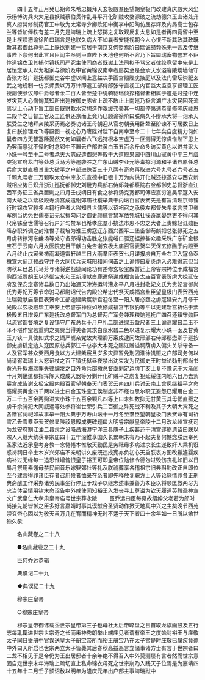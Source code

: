 <!-- { "loadSidebar": true } -->
　　四十五年正月癸巳朔命朱希忠摄拜天玄极殿羣臣望朝皇极门改建真庆殿大风尘示杨愽汸兵火大足县妖贼蔡伯贯作乱寻平开化矿贼攻婺源破之流劫德兴玉山诸处升真人府焚修制药官王中敬为太常寺少卿欧阳中衡李中阳陶仿屈存辉及内局高士包存兰等皆加俸秩有差二月先是海瑞上疏上怒掷之复取观反复太息如是者再四竟留中至是上疾烦懑谕徐阶曰瑞言是也朕久病大不如曩者安能视朝今人心恨不新其政其政既新其君御此尊无二上朕欲别建一宫居于南京又何贬焉阶曰瑞诚戆频殊无一言及传继事陛下奈何出此言且臣闻主圣则臣直陛下天地也何所不容乃下旨曰瑞畜物詈君不臣悖道锦衣卫其捕付镇抚司严究主使同商者既谳上法司拟子骂父者律绞竟留中先是上居恒念承天以为祖家与徐阶及中官黄锦议南幸者屡矣至是会承天水溢睿陵堧墙倾守备张方湖广廵抚都御史谷中虚以闻上意益决手画宫殿陛庑掖庭以及法门雷坛崇祀玄武之地规制一仿京师费以万万计即遣工部侍郎张守直视工内官监太监袁亨督理工匠授副使参议郎中爵号者余二百人皆至楚中缇骑貂珰侦探稽督者相属于道是时楚中连岁灾荒人心恟恟莫知所出廵按御史陈省上疏不敢止上南廵乃极言湖广水灾民困死流离状上心动下旨工部曰既财歉水灾想造作艰缓弗美其一切都停第速恭量修隆庆祾恩二殿毕之日督工官及工匠俱还京而上竟乃巳顾谕徐阶曰朕病久不瘳承大将一诣承天朕受生之地拜亲陵采药焉必奏功诸王母朝迎从官勿朝我用卧辇至阶谏不可居数日上复曰朕修理龙飞等殿图一视之心乃唐陛对陛下自南幸至今二十七年矣自度精力何如曩者四方无謷塞陲晏然又何如曩者六飞远狩根本空虚万一叵测得无惊虞惟陛下思上乃罢而意犹不怿时时念郢中不置云户部进黄白玉五百余斤命多访买黄色以进并采大小珠一号至十二号者承天大志成造御憩等殿于大道殿果园中四川山寇黄中平三月虞突犯宣府龙门等处总兵马芳等追袭胜之广东山贼李亚元等毒掠河源和平诸县原任总兵俞大猷直捣其巢大破平之户部进珠百三十八两有奇命再取进六号九号者六号者五千颗九号者二万颗取太仓中库永乐宣德中旧银十万为内供开化贼还掠遂安与西安新贼相应势日炽升浙江廵抚都御史刘畿为兵部右侍郎兼都察院右佥都御史总督浙直江西军务征三省兵亟剿之四月壬戌朔日有食之参将汤克宽都司傅应嘉穷追吴平寇入安南大破之以紫极殿寿清宫成遣谢郊庙社稷举典干内坛百官表贺先是有旨清理京师铺行时锦衣官较多占籍行户者大兴知县世儒等以诏衵召之承役左都督朱希孝言禁卫亲军例当优免世儒奉诏无状擅勾问之御史颜鲸言禁军依凭城社操奇赢晏然吏不得问其尺帛铢金世儒等召行户非勾禁军也希孝庇羣小挠法市恩不忠之大者上责鲸轻诋勋臣降杂职外调之封淮世子载坮为淮王虏寇辽东西兴西平二堡备御苟麒把总张禄死之五月虏转掠河东鹻场等处守备郎得功击胜之张能峪口驱还据掠甚众趣采珠广东矿金银宝石于云南六月太医院吏目干献白兔告谢玄极太庙百官表贺举天保玄修醮于内殿至八月终止戊寅亲祷雨凝道雷轩越三日大雨羣臣表贺七月谍报虏自万全右卫入寇命亟檄宣大蓟辽预战守并令大同伏兵天城阳和间伺击之上谕愽曰夏炎虏入必难得志但当防秋耳巳总兵马芳与诸将逆战捷闻论功有差修玄极宝殿暂迁上帝睿宗神位于咸福宫购西域贾胡玉以造御宝永和王新墥献白鹿遣祭谢咸福宫告太庙百官表贺虏大掠延安府及保安定塞诸县数日乃出始通天津海运转漕永平八月进封敬妃文氏为贵妃宫御尚氏为寿妃万筹节命驸马都尉诏代告内殿公希忠代祭天咸福宫羣臣望皇极门表贺西苑生瑞榖献庙羣臣表贺命工部速建紫宸新宫迎冬至一阳入居必亟之虏寇延安九月修干光殿以玄极殿毕工奉安上帝睿宗神位如故修咸福宫韦银豹等平以更建新宫祈佑于紫极殿五日增设广东廵抚改总督军门为总督两广军务兼理粮饷廵抚广四召还镇守勋臣以流官都督填之复设镇守广东总兵十月户礼二部进绿玉盈尺者三上谕高耀曰二玉不泽不堪作宝若重购之夷贾当得美者其求白浆水碧二色以进复示耀大小珠一函及甘黄玉刀铗一具使如式求之谪严嵩亲党故大理卿万寀戍逮问故邢部右侍郎鄢懋卿于廵按御史虏繇定边入寇固原总兵郭江千总李大本死之赐江赠谥祠荫虏入偏头关杀守备一人及官军甚众癸西月食以方大建紫宸且岁多灾异暂免刑囚淮徐饥赈之户部司务何以尚请宥海瑞上大怒诏杖之百下镇抚狱昼夜禁出沈束发为民御史王时举论劾刑部尚书黄光升拟海瑞罪失律编发之口外命兵部檄总督亟剿定边虏丁亥上复不豫讫于大渐闰十月刘畿遣都指挥陈大成成大器等分剿开化矿贼平之虏复犯延绥住内地六日乃去紫宸宫成告谢玄极宝殿内殿百官望朝奉天门表贺云南四川兵讨云南土舍凤继祖平之命高耀买黄金四千两以进士曰金玉珠宝王侯制度非不经也思尔职无避怨已耀用白金二万二千五百余两购进大小珠千五百余颗凡四等上曰未如数抑无甘黄玉其毋恡直亟之虏千余骑犯大同威远等处参将崔世荣引兵二百御之殊死战不利及其子大朝大宾死之各赠官祠祀如故事举一阳大典于万寿山坛十一月冬至羣臣望朝皇极门表贺命有司祈雪乙丑雪羣臣表贺修显陵祾恩殿成更碑题曰大明睿宗献皇帝陵十二月改龙州宣抚司为龙安府割江油二县隶之设降昌海澄宁洋三县庚子上疾甚还干清宫遂崩遗诏曰朕以宗人入继大统获奉宗庙四十五年深惟享国久长累朝未有乃不起夫复何憾念朕远奉列圣家法近承皇考身教一念惓惓本惟敬天勤民是务祗缘多病过求长生遂致奸人乘机诳惑祷祠日举土木岁兴郊庙不亲朝讲久废既违成宪亦负初心天启朕衷方图改辙遽婴疾病补过无缘每一追思惟增愧恨皇子裕王可即皇帝位勉修令德勿过毁伤丧礼如旧以日易月祭用素馐毋禁民间音乐嫁娶郊社等礼及朕祔葬享各稽祖宗旧典斟酌改正自即位至今建言得罪诸臣存者召用殁者恤录在系者即先释放复职方士人等论厥情罪各正刑典斋醮工作采办诸劳民事坐行停止于戏子以继志述事兼善为孝臣以将顺匡救两尽为忠当体至情用钦末命诏告中外咸使闻知裕王入发丧寻上尊谥为钦天履道英毅圣神宣文广武皇仁大孝肃皇帝庙号世宗葬永陵 
　　臣乔远曰臣每见故缙绅父老若为郎时尚接先朝皆御之臣多好言嘉靖时事其谟猷合圣贤动作掀天地真中兴之主矣晚节西苑崇玄帝心固以为敬天虽万几在宥而精神无时不运于天下者四十余年如一日所以飨世独久欤 

　　名山藏卷之二十八 

　　●名山藏卷之二十九 

　　臣何乔远恭辑 

　　典谟记二十九 

　　◆典谟记二十九 

　　穆宗庄皇帝 

　　○穆宗庄皇帝 

　　穆宗皇帝御讳载坖世宗皇帝第三子也母杜太后帝晬盘之日首取龙旗画鼓及五行志每耴辄进世宗世宗奇之长而耒神秀朗举止端庄见者谓有帝王之度始封裕王与庄敬太子同日受册中官误送皇太子册宝帝所而裕王册宝乃在太子宫是时庄敬巳属疾竟薨中外曰天所启也世宗两立太子皆薨其后春秋高益恶言立储事诸方士有言于世宗者曰二龙不相见于是帝仍为王出居邸者十余年绝不得召入中外莫测屡有言者然而世宗意固自定世宗末年海瑞上疏切直上私命锦衣母死之世宗崩乃入践天子位焉是为嘉靖四十五年十二月壬子颁诏赦以明年为隆庆元年出户部主事海瑞狱中 
